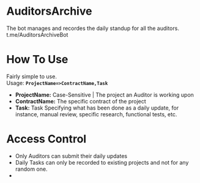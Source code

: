 # AuditorsArchive  
The bot manages and recordes the daily standup for all the auditors.
t.me/AuditorsArchiveBot

# How To Use  
Fairly simple to use.  
Usage: **`ProjectName=>ContractName,Task`**
+ **ProjectName:** Case-Sensitive | The project an Auditor is working upon
+ **ContractName:** The specific contract of the project
+ **Task:** Task Specifying what has been done as a daily update, for instance, manual review, specific research, functional tests, etc.

# Access Control  
+ Only Auditors can submit their daily updates
+ Daily Tasks can only be recorded to existing projects and not for any random one.
+ 
